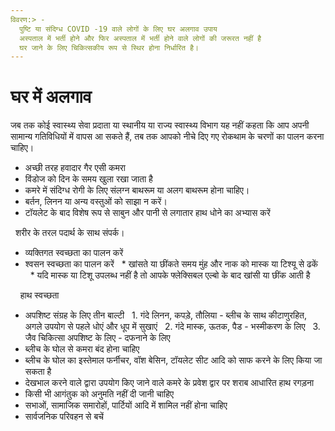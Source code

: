 ```yaml
---
विवरण:> -
  पुष्टि या संदिग्ध COVID -19 वाले लोगों के लिए घर अलगाव उपाय
  अस्पताल में भर्ती होने और फिर अस्पताल में भर्ती होने वाले लोगों की जरूरत नहीं है
  घर जाने के लिए चिकित्सकीय रूप से स्थिर होना निर्धारित है।
---
```


# घर में अलगाव

जब तक कोई स्वास्थ्य सेवा प्रदाता या स्थानीय या राज्य स्वास्थ्य विभाग यह नहीं कहता कि आप अपनी सामान्य गतिविधियों में वापस आ सकते हैं, तब तक आपको नीचे दिए गए रोकथाम के चरणों का पालन करना चाहिए।

* अच्छी तरह हवादार गैर एसी कमरा
* विंडोज को दिन के समय खुला रखा जाता है
* कमरे में संदिग्ध रोगी के लिए संलग्न बाथरूम या अलग बाथरूम होना चाहिए।
* बर्तन, लिनन या अन्य वस्तुओं को साझा न करें।
* टॉयलेट के बाद विशेष रूप से साबुन और पानी से लगातार हाथ धोने का अभ्यास करें

  शरीर के तरल पदार्थ के साथ संपर्क।

* व्यक्तिगत स्वच्छता का पालन करें
* श्वसन स्वच्छता का पालन करें
  * खांसते या छींकते समय मुंह और नाक को मास्क या टिश्यू से ढकें
  * यदि मास्क या टिशू उपलब्ध नहीं है तो आपके फ्लेक्सिबल एल्बो के बाद खांसी या छींक आती है

    हाथ स्वच्छता
* अपशिष्ट संग्रह के लिए तीन बाल्टी
  1. गंदे लिनन, कपड़े, तौलिया - ब्लीच के साथ कीटाणुरहित, अगले उपयोग से पहले धोएं और धूप में सुखाएं
  2. गंदे मास्क, ऊतक, पैड - भस्मीकरण के लिए
  3. जैव चिकित्सा अपशिष्ट के लिए - दफनाने के लिए
* ब्लीच के घोल से कमरा बंद होना चाहिए
* ब्लीच के घोल का इस्तेमाल फर्नीचर, वॉश बेसिन, टॉयलेट सीट आदि को साफ करने के लिए किया जा सकता है
* देखभाल करने वाले द्वारा उपयोग किए जाने वाले कमरे के प्रवेश द्वार पर शराब आधारित हाथ रगड़ना
* किसी भी आगंतुक को अनुमति नहीं दी जानी चाहिए
* सभाओं, सामाजिक समारोहों, पार्टियों आदि में शामिल नहीं होना चाहिए
* सार्वजनिक परिवहन से बचें
